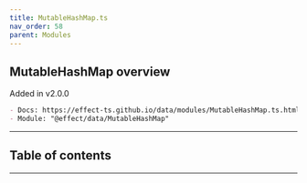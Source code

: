 ```yaml
---
title: MutableHashMap.ts
nav_order: 58
parent: Modules
---
```


## MutableHashMap overview

Added in v2.0.0

```md
- Docs: https://effect-ts.github.io/data/modules/MutableHashMap.ts.html
- Module: "@effect/data/MutableHashMap"
```

---

<h2 class="text-delta">Table of contents</h2>

---
